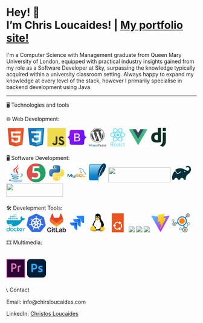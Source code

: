 <h1> Hey! 👋 <br> I’m Chris Loucaides! | <a href="https://www.chrisloucaides.com/" target="_blank">My portfolio site!</a> </h1>


<p>I'm a Computer Science with Management graduate from Queen Mary University of London, equipped with practical industry insights gained from my role as a Software Developer at Sky, surpassing the knowledge typically acquired within a university classroom setting. Always happy to expand my knowledge at every level of the stack, however I primarily specialise in backend development using Java.</p>

---

🖥️ Technologies and tools

🌐 Web Development:

<img src="https://github.com/devicons/devicon/blob/master/icons/html5/html5-original.svg" width="50px" height="50px"> <img src="https://github.com/devicons/devicon/blob/master/icons/css3/css3-original.svg" width="50px" height="50px"> <img src="https://github.com/devicons/devicon/blob/master/icons/javascript/javascript-original.svg" width="50px" height="50px"> <img src="https://github.com/devicons/devicon/blob/master/icons/bootstrap/bootstrap-original.svg" width="50px" height="50px">
<img src="https://github.com/devicons/devicon/blob/master/icons/wordpress/wordpress-original.svg" width="50px" height="50px"> <img src="https://github.com/devicons/devicon/blob/master/icons/react/react-original-wordmark.svg" width="50px" height="50px"> <img src="https://github.com/devicons/devicon/blob/master/icons/vuejs/vuejs-original.svg" width="50px" height="50px"> <img src="https://github.com/devicons/devicon/blob/master/icons/django/django-plain.svg" width="50px" height="50px">
<br/>
<br/>
🖥 Software Development: <br/>
<img src="https://github.com/devicons/devicon/blob/master/icons/java/java-original.svg" width="50px" height="50px"> <img src="https://github.com/devicons/devicon/blob/master/icons/junit/junit-original.svg" width="50px" height="50px"> <img src="https://github.com/devicons/devicon/blob/master/icons/python/python-original.svg" width="50px" height="50px"> <img src="https://github.com/devicons/devicon/blob/master/icons/mysql/mysql-original-wordmark.svg" width="50px" height="50px"> <img src="https://github.com/devicons/devicon/blob/master/icons/sqlite/sqlite-original.svg" width="50px" height="50px"> <img src="https://upload.wikimedia.org/wikipedia/commons/e/e7/Visual_Paradigm_logo.png" width="165px" height="40px"> <img src="https://github.com/devicons/devicon/blob/master/icons/gradle/gradle-original.svg" width="50px" height="50px"> <img src="https://upload.wikimedia.org/wikipedia/commons/thumb/5/52/Apache_Maven_logo.svg/340px-Apache_Maven_logo.svg.png?20190703111750" width="150px" height="35px">
<br/>
<br/>
🛠 Develepment Tools: <br/>
<img src="https://github.com/devicons/devicon/blob/master/icons/docker/docker-plain-wordmark.svg" height="50px"> <img src="https://github.com/devicons/devicon/blob/master/icons/kubernetes/kubernetes-plain.svg" height="50px"> <img src="https://github.com/devicons/devicon/blob/master/icons/gitlab/gitlab-original-wordmark.svg" height="50px"> <img src="https://github.com/devicons/devicon/blob/master/icons/jira/jira-original.svg" height="50px"> <img src="https://github.com/devicons/devicon/blob/master/icons/linux/linux-original.svg" height="50px"> <img src="https://github.com/devicons/devicon/blob/master/icons/ubuntu/ubuntu-original.svg" height="50px"> <img src="https://static-00.iconduck.com/assets.00/pop-os-icon-512x512-j4ghbj1n.png" height="50px"> <img src="https://upload.wikimedia.org/wikipedia/commons/thumb/9/9c/IntelliJ_IDEA_Icon.svg/1200px-IntelliJ_IDEA_Icon.svg.png" height="50px"> <img src="https://upload.wikimedia.org/wikipedia/commons/8/8e/TeamCity_Icon.png" height="50px"> <img src="https://github.com/devicons/devicon/blob/master/icons/vitejs/vitejs-original.svg" height="50px"> <img src="https://github.com/devicons/devicon/blob/master/icons/networkx/networkx-original.svg" height="50px"> 

🎞️ Multimedia:

  <img src="https://github.com/devicons/devicon/blob/master/icons/premierepro/premierepro-original.svg" width="50px" height="50px"> <img src="https://github.com/devicons/devicon/blob/master/icons/photoshop/photoshop-original.svg" width="50px" height="50px">
---

📞 Contact

<p>Email: info@chirsloucaides.com</p>
<p>LinkedIn: <a href="https://www.linkedin.com/in/chrisloucaides/" target = "_blank">Christos Loucaides</a></p>

<!---
ChrisLoucaides/ChrisLoucaides is a ✨ special ✨ repository because its `README.md` (this file) appears on your GitHub profile.
You can click the Preview link to take a look at your changes.
--->
